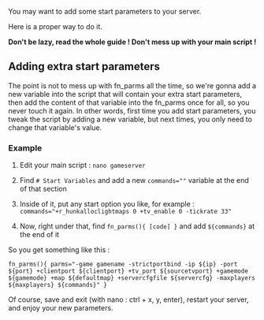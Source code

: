 You may want to add some start parameters to your server.

Here is a proper way to do it.

**Don't be lazy, read the whole guide ! Don't mess up with your main script !**


## Adding extra start parameters

The point is not to mess up with fn_parms all the time, so we're gonna add a new variable into the script that will contain your extra start parameters, then add the content of that variable into the fn_parms once for all, so you never touch it again. In other words, first time you add start parameters, you tweak the script by adding a new variable, but next times, you only need to change that variable's value.


### Example 

1. Edit your main script : `nano gameserver`

2.  Find `# Start Variables` and add a new `commands=""` variable at the end of that section

3. Inside of it, put any start option you like, for example : `commands="+r_hunkalloclightmaps 0 +tv_enable 0 -tickrate 33"`

4. Now, right under that, find `fn_parms(){ [code] }` and add `${commands}` at the end of it

So you get something like this : 

`fn_parms(){
parms="-game gamename -strictportbind -ip ${ip} -port ${port} +clientport ${clientport} +tv_port ${sourcetvport} +gamemode ${gamemode} +map ${defaultmap} +servercfgfile ${servercfg} -maxplayers ${maxplayers} ${commands}"
}`


Of course, save and exit (with nano : ctrl + x, y, enter), restart your server, and enjoy your new parameters.